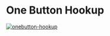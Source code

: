# One Button Hookup

[![onebutton-hookup](https://user-images.githubusercontent.com/206423/35341504-d6f0f492-00f3-11e8-874d-974750206ab0.jpg)](https://www.youtube.com/watch?v=k_tZyDeWvD4&t=3s)

